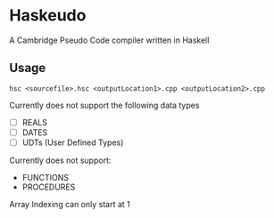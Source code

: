 # Haskeudo
A Cambridge Pseudo Code compiler written in Haskell

## Usage
`hsc <sourcefile>.hsc <outputLocation1>.cpp <outputLocation2>.cpp`

Currently does not support the following data types
- [ ] REALS
- [ ] DATES
- [ ] UDTs (User Defined Types)

Currently does not support:
- FUNCTIONS
- PROCEDURES

Array Indexing can only start at 1
